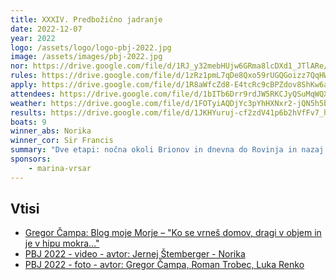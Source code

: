 ```yaml
---
title: XXXIV. Predbožično jadranje
date: 2022-12-07
year: 2022
logo: /assets/logo/logo-pbj-2022.jpg
image: /assets/images/pbj-2022.jpg
nor: https://drive.google.com/file/d/1RJ_y32mebHUjw6GRma8lcDXd1_JTlARe/view?usp=sharing
rules: https://drive.google.com/file/d/1zRz1pmL7qDe8Qxo59rUGQGoizz7QqHW-/view?usp=sharing
apply: https://drive.google.com/file/d/1R8aWfcZd8-E4tcRc9cBPZdov8ShKw6a7/view?usp=sharing
attendees: https://drive.google.com/file/d/1bITb6Drr9rdJW5RKCJyQSuMqWQXokMrN/view?usp=sharing
weather: https://drive.google.com/file/d/1FOTyiAQDjYc3pYhHXNxr2-jQN5h5bUA1/view?usp=sharing
results: https://drive.google.com/file/d/1JKHYuruj-cf2zdV41p6b2hVfFv7_htQD/view?usp=sharing
boats: 9
winner_abs: Norika
winner_cor: Sir Francis
summary: "Dve etapi: nočna okoli Brionov in dnevna do Rovinja in nazaj."
sponsors:
    - marina-vrsar
---
```


## Vtisi
 - [Gregor Čampa: Blog moje Morje – "Ko se vrneš domov, dragi v objem in je v hipu mokra…"](https://gregorcampa.blogspot.com/2022/12/ko-se-vrnes-domov-dragi-v-objem-in-je-v.html)
 - [PBJ 2022 - video - avtor: Jernej Štemberger - Norika](https://youtu.be/tmR6mgI-_so)
 - [PBJ 2022 - foto - avtor: Gregor Čampa, Roman Trobec, Luka Renko](https://photos.app.goo.gl/ZXcMpMdToegvxDdG7)
